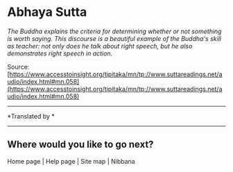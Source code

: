 # Abhaya Sutta

*The Buddha explains the criteria for determining whether or not something is worth saying. This discourse is a beautiful example of the Buddha's skill as teacher: not only does he talk about right speech, but he also demonstrates right speech in action.*

Source: [https://www.accesstoinsight.org/tipitaka/mn/tp://www.suttareadings.net/audio/index.html#mn.058](https://www.accesstoinsight.org/tipitaka/mn/tp://www.suttareadings.net/audio/index.html#mn.058)

---

*Translated by *

---

## Where would you like to go next?


Home page
| Help page
| Site map
| Nibbana
